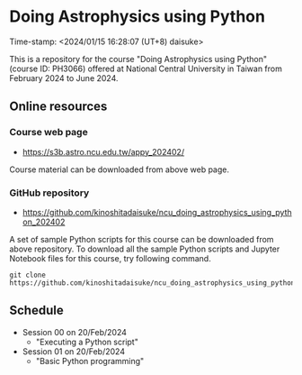 # Doing Astrophysics using Python

Time-stamp: <2024/01/15 16:28:07 (UT+8) daisuke>

This is a repository for the course "Doing Astrophysics using Python" (course ID: PH3066) offered at National Central University in Taiwan from February 2024 to June 2024.

## Online resources

### Course web page

- https://s3b.astro.ncu.edu.tw/appy_202402/

Course material can be downloaded from above web page.

### GitHub repository

- https://github.com/kinoshitadaisuke/ncu_doing_astrophysics_using_python_202402

A set of sample Python scripts for this course can be downloaded from above repository. To download all the sample Python scripts and Jupyter Notebook files for this course, try following command.

```
git clone https://github.com/kinoshitadaisuke/ncu_doing_astrophysics_using_python_202402.git
```

## Schedule

- Session 00 on 20/Feb/2024
  - "Executing a Python script"
- Session 01 on 20/Feb/2024
  - "Basic Python programming"
